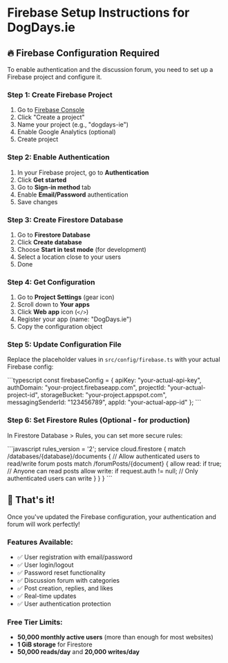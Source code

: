 # Firebase Setup Instructions for DogDays.ie

## 🔥 Firebase Configuration Required

To enable authentication and the discussion forum, you need to set up a Firebase project and configure it.

### Step 1: Create Firebase Project

1. Go to [Firebase Console](https://console.firebase.google.com/)
2. Click "Create a project"
3. Name your project (e.g., "dogdays-ie")
4. Enable Google Analytics (optional)
5. Create project

### Step 2: Enable Authentication

1. In your Firebase project, go to **Authentication**
2. Click **Get started**
3. Go to **Sign-in method** tab
4. Enable **Email/Password** authentication
5. Save changes

### Step 3: Create Firestore Database

1. Go to **Firestore Database**
2. Click **Create database**
3. Choose **Start in test mode** (for development)
4. Select a location close to your users
5. Done

### Step 4: Get Configuration

1. Go to **Project Settings** (gear icon)
2. Scroll down to **Your apps**
3. Click **Web app** icon (`</>`)
4. Register your app (name: "DogDays.ie")
5. Copy the configuration object

### Step 5: Update Configuration File

Replace the placeholder values in `src/config/firebase.ts` with your actual Firebase config:

\`\`\`typescript
const firebaseConfig = {
  apiKey: "your-actual-api-key",
  authDomain: "your-project.firebaseapp.com",
  projectId: "your-actual-project-id",
  storageBucket: "your-project.appspot.com",
  messagingSenderId: "123456789",
  appId: "your-actual-app-id"
};
\`\`\`

### Step 6: Set Firestore Rules (Optional - for production)

In Firestore Database > Rules, you can set more secure rules:

\`\`\`javascript
rules_version = '2';
service cloud.firestore {
  match /databases/{database}/documents {
    // Allow authenticated users to read/write forum posts
    match /forumPosts/{document} {
      allow read: if true; // Anyone can read posts
      allow write: if request.auth != null; // Only authenticated users can write
    }
  }
}
\`\`\`

## 🎉 That's it!

Once you've updated the Firebase configuration, your authentication and forum will work perfectly!

### Features Available:
- ✅ User registration with email/password
- ✅ User login/logout
- ✅ Password reset functionality
- ✅ Discussion forum with categories
- ✅ Post creation, replies, and likes
- ✅ Real-time updates
- ✅ User authentication protection

### Free Tier Limits:
- **50,000 monthly active users** (more than enough for most websites)
- **1 GiB storage** for Firestore
- **50,000 reads/day** and **20,000 writes/day**

